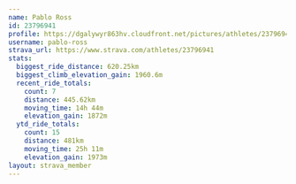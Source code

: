 ```yaml
---
name: Pablo Ross
id: 23796941
profile: https://dgalywyr863hv.cloudfront.net/pictures/athletes/23796941/14615399/1/large.jpg
username: pablo-ross
strava_url: https://www.strava.com/athletes/23796941
stats:
  biggest_ride_distance: 620.25km
  biggest_climb_elevation_gain: 1960.6m
  recent_ride_totals:
    count: 7
    distance: 445.62km
    moving_time: 14h 44m
    elevation_gain: 1872m
  ytd_ride_totals:
    count: 15
    distance: 481km
    moving_time: 25h 11m
    elevation_gain: 1973m
layout: strava_member
--- 
```


